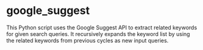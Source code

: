 # google_suggest
This Python script uses the Google Suggest API to extract related keywords for given search queries. It recursively expands the keyword list by using the related keywords from previous cycles as new input queries. 
